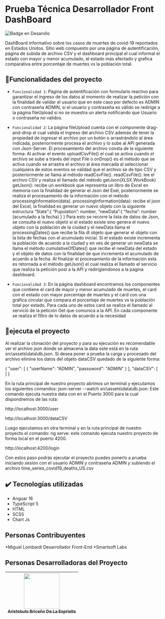 # Prueba Técnica Desarrollador Front DashBoard

![Badge en Desarollo](https://img.shields.io/badge/Status-%20Culminado-green)

DashBoard informativo sobre los casos de muertes de covid-19 reportados en Estados  Unidos. Sitio web compuesto por una página de autentificación, página de subida de archivo CSV y el dashboard principal el cual informal el estado con mayor y menor acumulado, el estado más afectado y grafica comparativa entre porcentaje de muertes vs la población total.

## :hammer:Funcionalidades del proyecto
- `Funcionalidad 1`: Página de autentificación con formulario reactivo para garantizar el ingreso de los datos al momento de realizar la petición con la finalidad de validar el usuario que en este caso por defecto es ADMIN con contraseña ADMIN, si el usuario y contraseña es válido se redirige a la página fileUpload si no se muestra un alerta notificando que Usuario o contraseña no validos.

- `Funcionalidad 2`: La página fileUpload cuenta con el componente  drag-and-drop el cual valida el ingreso del archivo CSV además de tener la propiedad de ingresar el archivo por un botón o arrastrándolo al área indicada, posteriormente procesa el archivo y lo sube al API generada con Json-Server. El procesamiento del archivo consta de la siguiente forma: 
Al activar el evento uploadCsvFile() el cual se activa cuando el archivo se sube a través del input File o onDrop() es el método que se activa cuando se arrastra el archivo al área marcada al seleccionar cualquiera de estos eventos se validad que el archivo se de tipo CSV y posteriormente se llama al método readCsvFile(). readCsvFile(): lee el archivo CSV y realiza el llamado del método getJson(XLSX.WorkBook)
getJson(): recibe un workbook que representa un libro de Excel en memoria con la finalidad de generar el Json del Exel, posteriormente se realiza el procesamiento de la información con el método processingInformation(data).
processingInformation(data): recibe el json del Excel, la finalidad es generar un nuevo objeto con la siguiente estructura
	“State”:{
		“Pupulation”: number,
		“newData”:{
			“fecha”: number (acumulado a la fecha)
}
}
Para esto se recorre la lista de datos de Json, se consulta el nuevo objetó si el estado existe sino genera el nuevo objeto con la población de la ciudad y  el newData llama el processingDates() que recibe la fila dl objeto que generar el objeto con la lista de fechas con el acumulado inicial. Si el estado existe incrementa la población de acuerdo a la ciudad y en ves de generar un newData se llama el método cumulativeOfDates() que recibe el newData del estado y el objeto de datos con la finalidad de que incrementa el acumulado de acuerdo a la fecha. 
Al finalizar el procesamiento de la información esta es retornada a el método getJson() el cual realiza el llamado el servicio que realiza la petición post a la API y redirigiendonos a la pagina dashboard.

- `Funcionalidad 3`: En la página  dashboard encontramos los componentes que contiene el card de mayor y menor acumulado de muertes, el card con el estado con mayor porcentaje de muertes y el card con una gráfica circular que compara el porcentaje de muertes vs la población total por estado. Para cada uno de estos card se realiza el llamado al servicio de la petición Get que comunica a la API. En cada componente se realiza el filtro de lo datos de acuerdo a la necesidad

## :wrench:ejecuta el proyecto
Al realizar la clonación del proyecto y para su ejecución es recomendable ver el archivo json donde se almacena la data este está en la ruta src\assets\data\db.json. Si desea poner a prueba la carga y procesado del archivo elimine los datos del objeto dataCSV quedado de la siguiente forma:

{
"user": [
          {
            "userName": "ADMIN",
            "passsword": "ADMIN"
          }
  ],
  "dataCSV": [ ]
}

En la ruta principal de nuestro proyecto abrimos un terminal y ejecutamos los siguientes comandos:
json-server --watch src\assets\data\db.json: Este comando ejecuta nuestra data con en el Puerto 3000 para la cual dispondremos de las ruta: 

http://localhost:3000/user

http://localhost:3000/dataCSV

Luego ejecutamos en otra terminal y en la ruta principal de nuestro proyecto el comando:
ng serve: este comando ejecuta nuestro proyecto de forma local en el puerto 4200.

http://localhost:4200/login

Con estos paso podrás ejecutar el proyecto puedes ponerlo a prueba iniciando sesión con el usuario ADMIN y contraseña ADMIN y subiendo el archivo time_series_covid19_deaths_US.csv

## :heavy_check_mark: Tecnologías utilizadas
* Anguar 16
* TypeScript 5
* HTML
* SCSS
* Chart Js

## Personas Contribuyentes
*Miguel Lombardi Desarrollador Front-End
*Smartsoft Labs

## Personas Desarrolladoras del Proyecto
| [<img src="https://avatars.githubusercontent.com/u/64171570?v=4" width=115><br><sub>Aristobulo Briceño De La Espriella</sub>](https://github.com/aristobulo99) |
| :---: |
